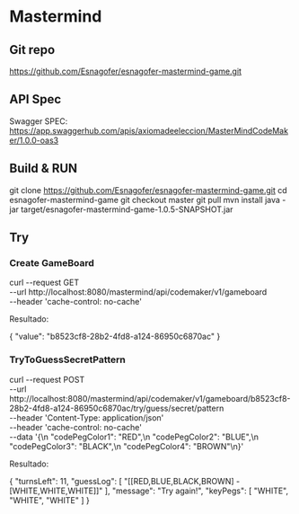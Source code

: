 # Mastermind

## Git repo
https://github.com/Esnagofer/esnagofer-mastermind-game.git

## API Spec
Swagger SPEC: https://app.swaggerhub.com/apis/axiomadeeleccion/MasterMindCodeMaker/1.0.0-oas3

## Build & RUN
git clone https://github.com/Esnagofer/esnagofer-mastermind-game.git
cd esnagofer-mastermind-game
git checkout master
git pull
mvn install
java -jar target/esnagofer-mastermind-game-1.0.5-SNAPSHOT.jar

## Try

### Create GameBoard

curl --request GET \
  --url http://localhost:8080/mastermind/api/codemaker/v1/gameboard \
  --header 'cache-control: no-cache'
  
Resultado:

{
    "value": "b8523cf8-28b2-4fd8-a124-86950c6870ac"
}

### TryToGuessSecretPattern

curl --request POST \
  --url http://localhost:8080/mastermind/api/codemaker/v1/gameboard/b8523cf8-28b2-4fd8-a124-86950c6870ac/try/guess/secret/pattern \
  --header 'Content-Type: application/json' \
  --header 'cache-control: no-cache' \
  --data '{\n	"codePegColor1": "RED",\n	"codePegColor2": "BLUE",\n	"codePegColor3": "BLACK",\n	"codePegColor4": "BROWN"\n}'

Resultado:

{
    "turnsLeft": 11,
    "guessLog": [
        "[[RED,BLUE,BLACK,BROWN] - [WHITE,WHITE,WHITE]]"
    ],
    "message": "Try again!",
    "keyPegs": [
        "WHITE",
        "WHITE",
        "WHITE"
    ]
}
  
  